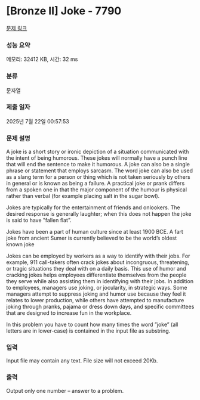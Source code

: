 # [Bronze II] Joke - 7790 

[문제 링크](https://www.acmicpc.net/problem/7790) 

### 성능 요약

메모리: 32412 KB, 시간: 32 ms

### 분류

문자열

### 제출 일자

2025년 7월 22일 00:57:53

### 문제 설명

<p>A joke is a short story or ironic depiction of a situation communicated with the intent of being humorous. These jokes will normally have a punch line that will end the sentence to make it humorous. A joke can also be a single phrase or statement that employs sarcasm. The word joke can also be used as a slang term for a person or thing which is not taken seriously by others in general or is known as being a failure. A practical joke or prank differs from a spoken one in that the major component of the humour is physical rather than verbal (for example placing salt in the sugar bowl).</p>

<p>Jokes are typically for the entertainment of friends and onlookers. The desired response is generally laughter; when this does not happen the joke is said to have ”fallen flat”.</p>

<p>Jokes have been a part of human culture since at least 1900 BCE. A fart joke from ancient Sumer is currently believed to be the world’s oldest known joke</p>

<p>Jokes can be employed by workers as a way to identify with their jobs. For example, 911 call-takers often crack jokes about incongruous, threatening, or tragic situations they deal with on a daily basis. This use of humor and cracking jokes helps employees differentiate themselves from the people they serve while also assisting them in identifying with their jobs. In addition to employees, managers use joking, or jocularity, in strategic ways. Some managers attempt to suppress joking and humor use because they feel it relates to lower production, while others have attempted to manufacture joking through pranks, pajama or dress down days, and specific committees that are designed to increase fun in the workplace.</p>

<p>In this problem you have to count how many times the word ”joke” (all letters are in lower-case) is contained in the input file as substring.</p>

### 입력 

 <p>Input file may contain any text. File size will not exceed 20Kb.</p>

### 출력 

 <p>Output only one number – answer to a problem.</p>

